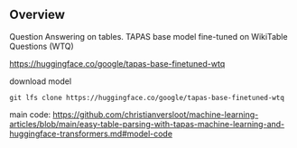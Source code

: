 ## Overview
Question Answering on tables. TAPAS base model fine-tuned on WikiTable Questions (WTQ)

https://huggingface.co/google/tapas-base-finetuned-wtq

download model
```
git lfs clone https://huggingface.co/google/tapas-base-finetuned-wtq
```

main code: https://github.com/christianversloot/machine-learning-articles/blob/main/easy-table-parsing-with-tapas-machine-learning-and-huggingface-transformers.md#model-code
